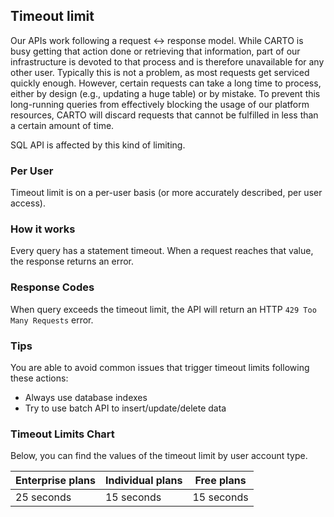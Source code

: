 ## Timeout limit

Our APIs work following a request <-> response model. While CARTO is busy getting that action done or retrieving that information, part of our infrastructure is devoted to that process and is therefore unavailable for any other user. Typically this is not a problem, as most requests get serviced quickly enough. However, certain requests can take a long time to process, either by design (e.g., updating a huge table) or by mistake. To prevent this long-running queries from effectively blocking the usage of our platform resources, CARTO will discard requests that cannot be fulfilled in less than a certain amount of time.

SQL API is affected by this kind of limiting.

### Per User

Timeout limit is on a per-user basis (or more accurately described, per user access).

### How it works

Every query has a statement timeout. When a request reaches that value, the response returns an error.

### Response Codes

When query exceeds the timeout limit, the API will return an HTTP `429 Too Many Requests` error.

### Tips

You are able to avoid common issues that trigger timeout limits following these actions:

- Always use database indexes
- Try to use batch API to insert/update/delete data

### Timeout Limits Chart

Below, you can find the values of the timeout limit by user account type.

| Enterprise plans | Individual plans | Free plans |
|------------------|------------------|------------|
| 25 seconds       | 15 seconds       | 15 seconds |
